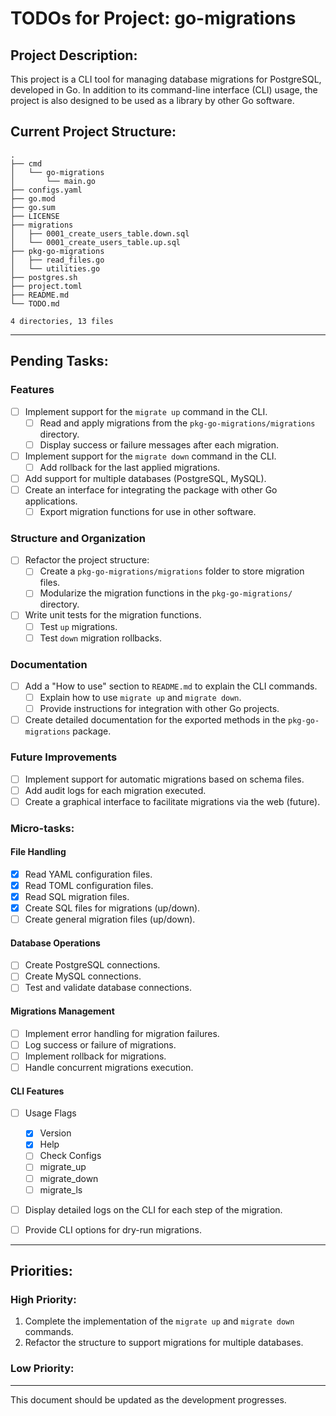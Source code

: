 # TODOs for Project: go-migrations

## Project Description:
This project is a CLI tool for managing database migrations for PostgreSQL, developed in Go. In addition to its command-line interface (CLI) usage, the project is also designed to be used as a library by other Go software.

## Current Project Structure:

```
.
├── cmd
│   └── go-migrations
│       └── main.go
├── configs.yaml
├── go.mod
├── go.sum
├── LICENSE
├── migrations
│   ├── 0001_create_users_table.down.sql
│   └── 0001_create_users_table.up.sql
├── pkg-go-migrations
│   ├── read_files.go
│   └── utilities.go
├── postgres.sh
├── project.toml
├── README.md
└── TODO.md

4 directories, 13 files
```

---

## Pending Tasks:

### Features
- [ ] Implement support for the `migrate up` command in the CLI.
  - [ ] Read and apply migrations from the `pkg-go-migrations/migrations` directory.
  - [ ] Display success or failure messages after each migration.
- [ ] Implement support for the `migrate down` command in the CLI.
  - [ ] Add rollback for the last applied migrations.
- [ ] Add support for multiple databases (PostgreSQL, MySQL).
- [ ] Create an interface for integrating the package with other Go applications.
  - [ ] Export migration functions for use in other software.

### Structure and Organization
- [ ] Refactor the project structure:
  - [ ] Create a `pkg-go-migrations/migrations` folder to store migration files.
  - [ ] Modularize the migration functions in the `pkg-go-migrations/` directory.
- [ ] Write unit tests for the migration functions.
  - [ ] Test `up` migrations.
  - [ ] Test `down` migration rollbacks.

### Documentation
- [ ] Add a "How to use" section to `README.md` to explain the CLI commands.
  - [ ] Explain how to use `migrate up` and `migrate down`.
  - [ ] Provide instructions for integration with other Go projects.
- [ ] Create detailed documentation for the exported methods in the `pkg-go-migrations` package.

### Future Improvements
- [ ] Implement support for automatic migrations based on schema files.
- [ ] Add audit logs for each migration executed.
- [ ] Create a graphical interface to facilitate migrations via the web (future).

### Micro-tasks:
#### File Handling
- [X] Read YAML configuration files.
- [X] Read TOML configuration files.
- [X] Read SQL migration files.
- [X] Create SQL files for migrations (up/down).
- [ ] Create general migration files (up/down).

#### Database Operations
- [ ] Create PostgreSQL connections.
- [ ] Create MySQL connections.
- [ ] Test and validate database connections.

#### Migrations Management
- [ ] Implement error handling for migration failures.
- [ ] Log success or failure of migrations.
- [ ] Implement rollback for migrations.
- [ ] Handle concurrent migrations execution.
  
#### CLI Features
- [ ] Usage Flags
  - [X] Version
  - [X] Help
  - [ ] Check Configs
  - [ ] migrate_up
  - [ ] migrate_down
  - [ ] migrate_ls
- [ ] Display detailed logs on the CLI for each step of the migration.
- [ ] Provide CLI options for dry-run migrations.


---

## Priorities:

### High Priority:
1. Complete the implementation of the `migrate up` and `migrate down` commands.
2. Refactor the structure to support migrations for multiple databases.

### Low Priority:


---

This document should be updated as the development progresses.